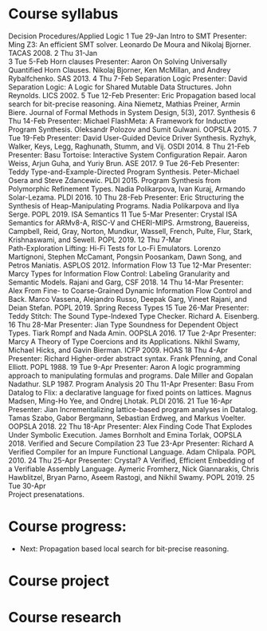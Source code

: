 # Course syllabus 

Decision Procedures/Applied Logic
1	Tue 29-Jan	Intro to SMT	Presenter: Ming
Z3: An efficient SMT solver. Leonardo De Moura and Nikolaj Bjorner. TACAS 2008.
2	Thu 31-Jan	
3	Tue 5-Feb	Horn clauses	Presenter: Aaron
On Solving Universally Quantified Horn Clauses. Nikolaj Bjorner, Ken McMillan, and Andrey Rybalfchenko. SAS 2013.
4	Thu 7-Feb	Separation Logic	Presenter: David
Separation Logic: A Logic for Shared Mutable Data Structures. John Reynolds. LICS 2002.
5	Tue 12-Feb		Presenter: Eric
Propagation based local search for bit-precise reasoning. Aina Niemetz, Mathias Preiner, Armin Biere. Journal of Formal Methods in System Design, 5(3), 2017.
Synthesis
6	Thu 14-Feb		Presenter: Michael
FlashMeta: A Framework for Inductive Program Synthesis. Oleksandr Polozov and Sumit Gulwani. OOPSLA 2015.
7	Tue 19-Feb		Presenter: David
User-Guided Device Driver Synthesis. Ryzhyk, Walker, Keys, Legg, Raghunath, Stumm, and Vij. OSDI 2014.
8	Thu 21-Feb		Presenter: Basu
Tortoise: Interactive System Configuration Repair. Aaron Weiss, Arjun Guha, and Yuriy Brun. ASE 2017.
9	Tue 26-Feb		Presenter: Teddy
Type-and-Example-Directed Program Synthesis. Peter-Michael Osera and Steve Zdancewic. PLDI 2015.
Program Synthesis from Polymorphic Refinement Types. Nadia Polikarpova, Ivan Kuraj, Armando Solar-Lezama. PLDI 2016.
10	Thu 28-Feb		Presenter: Eric
Structuring the Synthesis of Heap-Manipulating Programs. Nadia Polikarpova and Ilya Serge. POPL 2019.
ISA Semantics
11	Tue 5-Mar		Presenter: Crystal
ISA Semantics for ARMv8-A, RISC-V and CHERI-MIPS. Armstrong, Bauereiss, Campbell, Reid, Gray, Norton, Mundkur, Wassell, French, Pulte, Flur, Stark, Krishnaswami, and Sewell. POPL 2019.
12	Thu 7-Mar		
Path-Exploration Lifting: Hi-Fi Tests for Lo-Fi Emulators. Lorenzo Martignoni, Stephen McCamant, Pongsin Poosankam, Dawn Song, and Petros Maniatis. ASPLOS 2012.
Information Flow
13	Tue 12-Mar		Presenter: Marcy
Types for Information Flow Control: Labeling Granularity and Semantic Models. Rajani and Garg, CSF 2018.
14	Thu 14-Mar		Presenter: Alex
From Fine- to Coarse-Grained Dynamic Information Flow Control and Back. Marco Vassena, Alejandro Russo, Deepak Garg, Vineet Rajani, and Deian Stefan. POPL 2019.
Spring Recess
Types
15	Tue 26-Mar		Presenter: Teddy
Stitch: The Sound Type-Indexed Type Checker. Richard A. Eisenberg.
16	Thu 28-Mar		Presenter: Jian
Type Soundness for Dependent Object Types. Tiark Rompf and Nada Amin. OOPSLA 2016.
17	Tue 2-Apr		Presenter: Marcy
A Theory of Type Coercions and its Applications. Nikhil Swamy, Michael Hicks, and Gavin Bierman. ICFP 2009.
HOAS
18	Thu 4-Apr		Presenter: Richard
Higher-order abstract syntax. Frank Pfenning, and Conal Elliott. POPL 1988.
19	Tue 9-Apr		Presenter: Aaron
A logic programming approach to manipulating formulas and programs. Dale Miller and Gopalan Nadathur. SLP 1987.
Program Analysis
20	Thu 11-Apr		Presenter: Basu
From Datalog to Flix: a declarative language for fixed points on lattices. Magnus Madsen, Ming-Ho Yee, and Ondrej Lhotak. PLDI 2016.
21	Tue 16-Apr		Presenter: Jian
Incrementalizing lattice-based program analyses in Datalog. Tamas Szabo, Gabor Bergmann, Sebastian Erdweg, and Markus Voelter. OOPSLA 2018.
22	Thu 18-Apr		Presenter: Alex
Finding Code That Explodes Under Symbolic Execution. James Bornholt and Emina Torlak, OOPSLA 2018.
Verified and Secure Compilation
23	Tue 23-Apr		Presenter: Richard
A Verified Compiler for an Impure Functional Language. Adam Chlipala. POPL 2010.
24	Thu 25-Apr		Presenter: Crystal?
A Verified, Efficient Embedding of a Verifiable Assembly Language. Aymeric Fromherz, Nick Giannarakis, Chris Hawblitzel, Bryan Parno, Aseem Rastogi, and Nikhil Swamy. POPL 2019.
25	Tue 30-Apr		
Project presenatations.



# Course progress: 
+ Next: Propagation based local search for bit-precise reasoning.

# Course project 



# Course research 